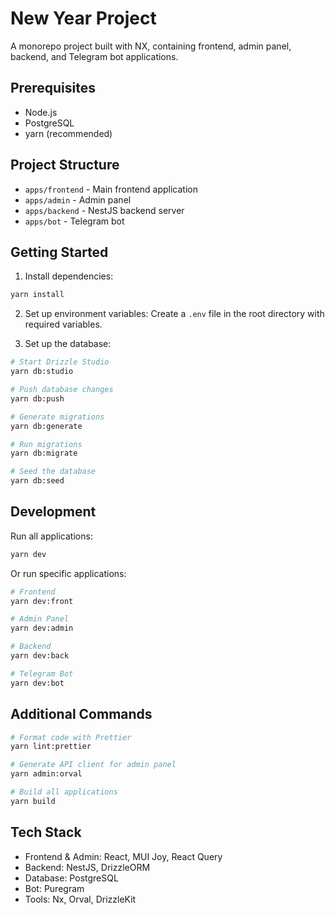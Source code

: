 # New Year Project

A monorepo project built with NX, containing frontend, admin panel, backend, and Telegram bot applications.

## Prerequisites

- Node.js
- PostgreSQL
- yarn (recommended)

## Project Structure

- `apps/frontend` - Main frontend application
- `apps/admin` - Admin panel
- `apps/backend` - NestJS backend server
- `apps/bot` - Telegram bot

## Getting Started

1. Install dependencies:
```bash
yarn install
```

2. Set up environment variables:
Create a `.env` file in the root directory with required variables.

3. Set up the database:
```bash
# Start Drizzle Studio
yarn db:studio

# Push database changes
yarn db:push

# Generate migrations
yarn db:generate

# Run migrations
yarn db:migrate

# Seed the database
yarn db:seed
```

## Development

Run all applications:
```bash
yarn dev
```

Or run specific applications:

```bash
# Frontend
yarn dev:front

# Admin Panel
yarn dev:admin

# Backend
yarn dev:back

# Telegram Bot
yarn dev:bot
```

## Additional Commands

```bash
# Format code with Prettier
yarn lint:prettier

# Generate API client for admin panel
yarn admin:orval

# Build all applications
yarn build
```

## Tech Stack

- Frontend & Admin: React, MUI Joy, React Query
- Backend: NestJS, DrizzleORM
- Database: PostgreSQL
- Bot: Puregram
- Tools: Nx, Orval, DrizzleKit